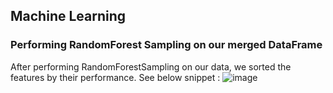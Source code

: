 ## Machine Learning 

### Performing RandomForest Sampling on our merged DataFrame
After performing RandomForestSampling on our data, we sorted the features by their performance. See below snippet :
![image](https://user-images.githubusercontent.com/86033316/150715204-f1ab0561-dfea-47a3-9253-dc13ad05dd45.png)
